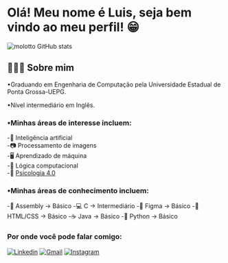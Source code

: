 

# **Olá! Meu nome é Luis, seja bem vindo ao meu perfil!** 😁

![molotto GitHub stats](https://github-readme-stats.vercel.app/api?username=molotto&theme=midnight-purple&show_icons=true)

[//]: # "![Top Langs](https://github-readme-stats.vercel.app/api/top-langs/?username=molotto&layout=compact)"


## 👨🏻‍💻 **Sobre mim**

•Graduando em Engenharia de Computação pela Universidade Estadual de Ponta Grossa-UEPG.

•Nível intermediário em Inglês.

### •Minhas áreas de interesse incluem:
    
   -🤖 Inteligência artificial  
   -📷 Processamento de imagens  
   -🖥️ Aprendizado de máquina  
   -📝 Lógica computacional  
   -🧠 [Psicologia 4.0](https://digital.unesc.net/blog/psicologia-4.0#:~:text=A%20tecnologia%20tem%20permitido%20que,a%20necessidade%20de%20deslocamento%20f%C3%ADsico.)


### •Minhas áreas de conhecimento incluem:
 
-💾 Assembly -> Básico 
-💻 C -> Intermediário 
-🎨 Figma -> Básico 
-🚀 HTML/CSS -> Básico 
-☕️ Java -> Básico 
-🐍 Python -> Básico 




### Por onde você pode falar comigo:

[![Linkedin](https://img.shields.io/badge/LinkedIn-0077B5?style=for-the-badge&logo=linkedin&logoColor=white)](www.linkedin.com/in/luismolotto)
[![Gmail](https://img.shields.io/badge/Gmail-D14836?style=for-the-badge&logo=gmail&logoColor=white)](molotto.luis@gmail.com)
[![Instagram](https://img.shields.io/badge/Instagram-E4405F?style=for-the-badge&logo=instagram&logoColor=white)](https://www.instagram.com/molotto_luis/)

